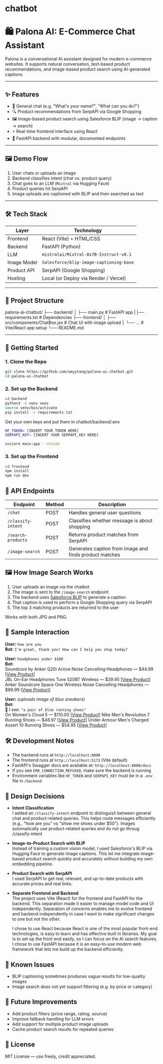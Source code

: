 # chatbot
# 🛍️ Palona AI: E-Commerce Chat Assistant

Palona is a conversational AI assistant designed for modern e-commerce websites. It supports natural conversation, text-based product recommendations, and image-based product search using AI-generated captions.

---

## ✨ Features

- 💬 General chat (e.g. "What's your name?", "What can you do?")
- 🔍 Product recommendations from SerpAPI via Google Shopping
- 🖼️ Image-based product search using Salesforce BLIP (image → caption → search)
- ⚡ Real-time frontend interface using React
- 🔧 FastAPI backend with modular, documented endpoints

---

## 🖼️ Demo Flow

1. User chats or uploads an image
2. Backend classifies intent (chat vs. product query)
3. Chat goes to an LLM (`Mixtral` via Hugging Face)
4. Product queries hit SerpAPI
5. Image uploads are captioned with BLIP and then searched as text

---

## 🛠️ Tech Stack

| Layer       | Technology                              |
|-------------|-----------------------------------------|
| Frontend    | React (Vite) + HTML/CSS                 |
| Backend     | FastAPI (Python)                        |
| LLM         | `mistralai/Mixtral-8x7B-Instruct-v0.1`  |
| Image Model | `Salesforce/blip-image-captioning-base`|
| Product API | SerpAPI (Google Shopping)               |
| Hosting     | Local (or Deploy via Render / Vercel)   |

---

## 📁 Project Structure

palona-ai-chatbot/
├── backend/
│ ├── main.py # FastAPI app
| |── requirements.txt # Dependencies
├── frontend/
│ ├── src/components/ChatBox.jsx # Chat UI with image upload
│ └── ... # Vite/React app setup
└── README.md


---

## 🚀 Getting Started

### 1. Clone the Repo

```bash
git clone https://github.com/amyytang/palona-ai-chatbot.git
cd palona-ai-chatbot
```

### 2. Set up the Backend

```bash
cd backend
python3 -m venv venv
source venv/bin/activate
pip install -r requirements.txt

```
Get your own keys and put them in chatbot/backend/.env
```bash
HF_TOKEN= [INSERT YOUR TOKEN HERE]
SERPAPI_KEY= [INSERT YOUR SERPAPI_KEY HERE]

uvicorn main:app --reload
```
### 3. Set up the Frontend
```bash
cd frontend
npm install
npm run dev

```
## 🧠 API Endpoints

| Endpoint            | Method | Description                           |
|---------------------|--------|---------------------------------------|
| `/chat`             | POST   | Handles general user questions        |
| `/classify-intent`  | POST   | Classifies whether message is about shopping |
| `/search-products`  | POST   | Returns product matches from SerpAPI  |
| `/image-search`     | POST   | Generates caption from image and finds product matches |

## 🖼️ How Image Search Works

1. User uploads an image via the chatbot
2. The image is sent to the `/image-search` endpoint
3. The backend uses [Salesforce BLIP](https://huggingface.co/Salesforce/blip-image-captioning-base) to generate a caption
4. That caption is used to perform a Google Shopping query via SerpAPI
5. The top 3 matching products are returned to the user

Works with both JPG and PNG.

## 💬 Sample Interaction

**User:** `how are you`  
**Bot:** `I'm great, thank you! How can I help you shop today?`

**User:** `headphones under $100`  
**Bot:**  
Soundcore by Anker Q20i Active Noise Cancelling Headphones — $44.99 [<a href="https://www.google.com/shopping/product/15650450647653032436?gl=us" target="_blank"><u>View Product</u></a>]  
JBL On-Ear Headphones Tune 520BT Wireless — $39.95 [<a href="https://www.google.com/shopping/product/1652652966213390992?gl=us" target="_blank"><u>View Product</u></a>]  
Anker Soundcore Space One Wireless Noise Cancelling Headphones — $99.99 [<a href="https://www.google.com/shopping/product/2603543617841055287?gl=us" target="_blank"><u>View Product</u></a>]

**User:** *(uploads image of blue sneakers)*  
**Bot:**  
🧠 I see: `"a pair of blue running shoes"`  
On Women's Cloud 5 — $110.00 [<a href="https://www.google.com/shopping/product/16291363849044822863?gl=us" target="_blank"><u>View Product</u></a>]
Nike Men's Revolution 7 Running Shoes — $48.97 [<a href="https://www.google.com/shopping/product/3332658191799895157?gl=us" target="_blank"><u>View Product</u></a>]
Under Armour Men's Charged Assert 10 Running Shoes — $54.95 [<a href="https://www.google.com/shopping/product/921836573638826032?gl=us" target="_blank"><u>View Product</u></a>]

## 🛠️ Development Notes

- The backend runs at `http://localhost:8000`
- The frontend runs at `http://localhost:5173` (Vite default)
- FastAPI's Swagger docs are available at: `http://localhost:8000/docs`
- If you see `ERR_CONNECTION_REFUSED`, make sure the backend is running
- Environment variables like `HF_TOKEN` and `SERPAPI_KEY` must be in a `.env` file in `/backend`

## 🧠 Design Decisions

- **Intent Classification**  
  I added an `/classify-intent` endpoint to distinguish between general chat and product-related queries. This helps route messages efficiently (e.g., "how are you" vs "show me shoes under $50"). Images automatically use product-related queries and do not go throug /classify-intent

- **Image-to-Product Search with BLIP**  
  Instead of training a custom vision model, I used Salesforce's BLIP via Hugging Face to generate image captions. This let me integrate image-based product search quickly and accurately without building my own embedding pipeline.

- **Product Search with SerpAPI**  
  I used SerpAPI to get real, relevant, and up-to-date products with accurate prices and real links.

- **Separate Frontend and Backend**  
  The project uses Vite (React) for the frontend and FastAPI for the backend. This separation made it easier to manage model code and UI independently. Separation of concerns enables me to evolve frontend and backend independently in case I want to make significant changes to one but not the other.
  
  I chose to use React because React is one of the most popular front-end technologies, is easy to learn and has effective built in libraries. My goal is to set up the front end easily, so I can focus on the AI search features. I chose to use FastAPI because it is an easy-to-use modern web framework that lets me build up the backend efficiently.


## 🚧 Known Issues

- BLIP captioning sometimes produces vague results for low-quality images
- Image search does not yet support filtering (e.g. by price or category)

## 🔮 Future Improvements

- Add product filters (price range, rating, source)
- Improve fallback handling for LLM errors
- Add support for multiple product image uploads
- Cache product search results for repeated queries

## 📌 License

MIT License — use freely, credit appreciated.


